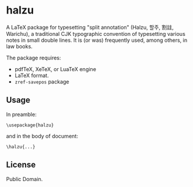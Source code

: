 
# halzu

A LaTeX package for typesetting "split annotation" (Halzu, 할주, 割註, Warichu),
a traditional CJK typographic convention of typesetting various notes in small
double lines. It is (or was) frequently used, among others, in law books.

The package requires:

- pdfTeX, XeTeX, or LuaTeX engine
- LaTeX format.
- `zref-savepos` package

## Usage

In preamble:
```
\usepackage{halzu}
```
and in the body of document:
```
\halzu{...}
```

## License

Public Domain.

